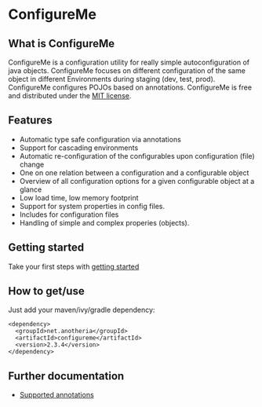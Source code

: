 ConfigureMe
===========

## What is ConfigureMe
ConfigureMe is a configuration utility for really simple autoconfiguration of java objects. ConfigureMe focuses on different configuration of the same object in different Environments during staging (dev, test, prod). ConfigureMe configures POJOs based on annotations.
ConfigureMe is free and distributed under the [MIT license](http://www.opensource.org/licenses/mit-license.php).

## Features
* Automatic type safe configuration via annotations
* Support for cascading environments
* Automatic re-configuration of the configurables upon configuration (file) change
* One on one relation between a configuration and a configurable object
* Overview of all configuration options for a given configurable object at a glance
* Low load time, low memory footprint
* Support for system properties in config files.
* Includes for configuration files
* Handling of simple and complex properies (objects).

## Getting started
Take your first steps with [getting started](https://confluence.opensource.anotheria.net/display/CONFIGUREME/01+Getting+Started)

## How to get/use
Just add your maven/ivy/gradle dependency:
```
<dependency>
  <groupId>net.anotheria</groupId>
  <artifactId>configureme</artifactId>
  <version>2.3.4</version>
</dependency>
```
## Further documentation
* [Supported annotations](docs/annotations.md)
